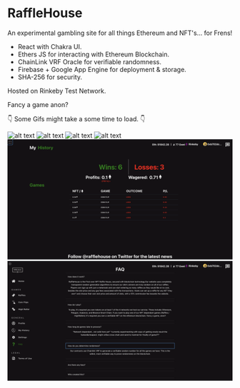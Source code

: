 # RaffleHouse

An experimental gambling site for all things Ethereum and NFT's... for Frens!

  + React with Chakra UI.
  + Ethers JS for interacting with Ethereum Blockchain.
  + ChainLink VRF Oracle for verifiable randomness.
  + Firebase + Google App Engine for deployment & storage.
  + SHA-256 for security.

Hosted on Rinkeby Test Network.

Fancy a game anon?

:point_down: Some Gifs might take a some time to load.  :point_down:

![alt text](https://github.com/rottaj/RaffleHouse/blob/master/media/Screen_Recording_1.gif?raw=true)
![alt text](https://github.com/rottaj/RaffleHouse/blob/master/media/Screen_Recording_2.gif?raw=true)
![alt text](https://github.com/rottaj/RaffleHouse/blob/master/media/Screen_Recording_3.gif?raw=true)
![alt text](https://github.com/rottaj/RaffleHouse/blob/master/media/Screen_Recording_4.gif?raw=true)
![alt text](https://github.com/rottaj/RaffleHouse/blob/master/media/Screen_Recording_5.png?raw=true)
![alt text](https://github.com/rottaj/RaffleHouse/blob/master/media/Screen_Recording_6.png?raw=true)
